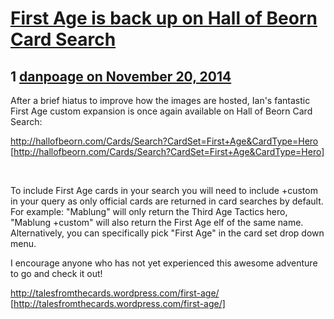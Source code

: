 # [First Age is back up on Hall of Beorn Card Search](https://community.fantasyflightgames.com/topic/127500-first-age-is-back-up-on-hall-of-beorn-card-search/)

## 1 [danpoage on November 20, 2014](https://community.fantasyflightgames.com/topic/127500-first-age-is-back-up-on-hall-of-beorn-card-search/?do=findComment&comment=1341192)

After a brief hiatus to improve how the images are hosted, Ian's fantastic First Age custom expansion is once again available on Hall of Beorn Card Search:

http://hallofbeorn.com/Cards/Search?CardSet=First+Age&CardType=Hero [http://hallofbeorn.com/Cards/Search?CardSet=First+Age&CardType=Hero]

 

To include First Age cards in your search you will need to include +custom in your query as only official cards are returned in card searches by default. For example: "Mablung" will only return the Third Age Tactics hero, "Mablung +custom" will also return the First Age elf of the same name. Alternatively, you can specifically pick "First Age" in the card set drop down menu.

I encourage anyone who has not yet experienced this awesome adventure to go and check it out!

http://talesfromthecards.wordpress.com/first-age/ [http://talesfromthecards.wordpress.com/first-age/]

